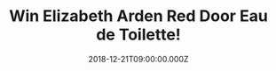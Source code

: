 ---
campaign-uuid: "c-9d6d6077-ed0a-4a9d-a8a2-82282056023d"
type: "Preview"
category: "Gifts"
date: "2018-12-21T09:00:00.000Z"
end-date: "2019-02-21T23:59:00.000Z"
disable-form: false
is_promoted: false
has_entry_page: true
title: "Win Elizabeth Arden Red Door Eau de Toilette!"
competition-description: "<p>With an elegant design and glamorous red gloss finish,\
  \ the sophisticated Red Door packaging continues to celebrate the world renowned\
  \ Red Door Spa and its iconic red door.</p>\r\n<p>We have one Elizabeth Arden Red\
  \ Door Eau de Toilette for you. Want it? Click below for a chance to win!</p>"
hero-header: "Win Elizabeth Arden Red Door Eau de Toilette!"
terms-confirmation: "N/A"
banner-img: "https://assets.expresslyapp.com/asset-d7016b34-b320-425d-8634-8fb958420cd4.jpg"
logo-left-href: "http://club.expressly.io"
logo-left-image: "https://assets.expresslyapp.com/asset-1a8a318a-8125-4b3b-a9c5-581a65a9fca3.jpg"
logo-left-title: "Expressly Club"
bg-image-hero: "https://assets.expresslyapp.com/asset-8eb85ec3-839f-43fe-a0cc-b29ecfccb80d.jpg"
bg-image-first: "https://assets.expresslyapp.com/asset-17811ae6-e99f-4168-9686-1b8fab2e538c.jpg"
section1-content: "<p>Unlock your world and experience the romantic sophistication\
  \ of Red Door, Elizabeth Arden's iconic signature fragrance. Glamorous and elegant,\
  \ Elizabeth Arden Red Door is a mélange of rich, rare florals, including freesia,\
  \ red roses, and orchids.</p>\r\n<p>Enter the form below for a chance to win and\
  \ \"Go out and make your mark.\", with Elisabeth Arden, now you can!</p>"
entry-title: "Win Elizabeth Arden Red Door Eau de Toilette!"
entry-content: "Enter the draw to win Elizabeth Arden Red Door Eau de Toilette\r\n\
  by completing the form below before 23:59 on 21st of February 2019."
has-winner: false
prize-description: "Elizabeth Arden Red Door Eau de Toilette 100ml."
special-conditions: "Multiple entries are allowed up to one every day."
country-restrictions:
- "GB"
---